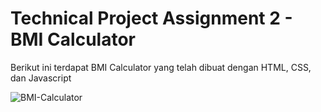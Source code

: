 # Technical Project Assignment 2 - BMI Calculator
Berikut ini terdapat BMI Calculator yang telah dibuat dengan HTML, CSS, dan Javascript

![BMI-Calculator](https://user-images.githubusercontent.com/114639643/230955728-0d556855-a908-44b0-b4b3-9e148a053748.jpg)
